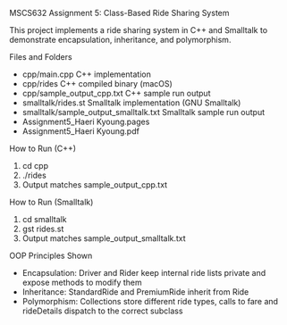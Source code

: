 MSCS632 Assignment 5: Class-Based Ride Sharing System

This project implements a ride sharing system in C++ and Smalltalk to demonstrate encapsulation, inheritance, and polymorphism.

Files and Folders
- cpp/main.cpp                C++ implementation
- cpp/rides                   C++ compiled binary (macOS)
- cpp/sample_output_cpp.txt   C++ sample run output
- smalltalk/rides.st          Smalltalk implementation (GNU Smalltalk)
- smalltalk/sample_output_smalltalk.txt  Smalltalk sample run output
- Assignment5_Haeri Kyoung.pages
- Assignment5_Haeri Kyoung.pdf

How to Run (C++)
1) cd cpp
2) ./rides
3) Output matches sample_output_cpp.txt

How to Run (Smalltalk)
1) cd smalltalk
2) gst rides.st
3) Output matches sample_output_smalltalk.txt

OOP Principles Shown
- Encapsulation: Driver and Rider keep internal ride lists private and expose methods to modify them
- Inheritance: StandardRide and PremiumRide inherit from Ride
- Polymorphism: Collections store different ride types, calls to fare and rideDetails dispatch to the correct subclass
